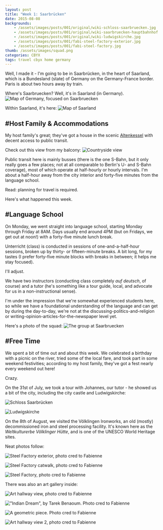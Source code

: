 ```yaml
---
layout: post
title: "Week 1: Saarbrücken"
date: 2015-08-08
backgrounds:
    - /assets/images/posts/001/original/wiki-schloss-saarbruecken.jpg
    - /assets/images/posts/001/original/wiki-saarbruecken-hauptbahnhof.jpg
    - /assets/images/posts/001/original/wiki-ludwigskirche.jpg
    - /assets/images/posts/001/fabi-steel-factory-exterior.jpg
    - /assets/images/posts/001/fabi-steel-factory.jpg
thumb: /assets/images/squad.png
categories: CBYX
tags: travel cbyx home germany
---
```


Well, I made it - I'm going to be in Saarbrücken, in the heart of Saarland, which is a Bundesland (state) of Germany on the Germany-France border. Paris is about two hours away by train.

Where's Saarbruecken? Well, it's in Saarland (in Germany).
![Map of Germany, focused on Saarbruecken][map-deu-saar]

Within Saarland, it's here:
![Map of Saarland][map-saar-saarland]

<!-- (thanks for the graphics, Wikipedia!) -->

## \#Host Family & Accommodations

My host family's great; they've got a house in the scenic [Altenkessel][link-altenkessel] with decent access to public transit.

Check out this view from my balcony:
![Countryside view][view-from-balcony]

Public transit here is mainly busses (there is the one S-Bahn, but it only really goes a few places; not at all comparable to Berlin's U- and S-Bahn coverage), most of which operate at half-hourly or hourly intervals. I'm about a half-hour away from the city interior and forty-five minutes from the language school.

Read: planning for travel is required.

Here's what happened this week.

## \#Language School

On Monday, we went straight into language school, starting Monday through Friday at 8AM. Days usually end around 4PM (but on Fridays, we get out at noon!) with a forty-five minute lunch break.

Unterricht (class) is conducted in sessions of one-and-a-half-hour sessions, broken up by thirty- or fifteen-minute breaks. A bit long, for my tastes (I prefer forty-five minute blocks with breaks in between; it helps me stay focused).

I'll adjust.

We have two instructors (conducting class completely *auf deutsch*, of course) and a tutor (he's something like a tour guide, local, and advocate for us in a non-instructional sense).

I'm under the impression that we're somewhat experienced students here, so while we have a foundational understanding of the language and can get by during the day-to-day, we're not at the discussing-politics-and-religion or writing-opinion-articles-for-the-newspaper level yet.

Here's a photo of the squad:
![The group at Saarbruecken][saarbruecken-squad]


## \#Free Time

We spent a bit of time out and about this week. We celebrated a birthday with a picnic on the river, tried some of the local fare, and took part in some weekend festivities; according to my host family, they've got a fest nearly every weekend out here!

Crazy.

On the 31st of July, we took a tour with Johannes, our tutor - he showed us a bit of the city, including the city castle and Ludwigskirche:

![Schloss Saarbrücken][schloss]

![Ludwigskirche][ludwigskirche]

On the 8th of August, we visited the Völklingen Ironworks, an old (mostly) decommissioned iron and steel processing facility. It's known here as the *Weltkulturerbe Völklinger Hütte*, and is one of the UNESCO World Heritage sites.

Neat photos follow:

![Steel Factory exterior, photo cred to Fabienne][fabi-steel-factory-exterior]

![Steel Factory catwalk, photo cred to Fabienne][fabi-steel-factory-catwalk]

![Steel Factory, photo cred to Fabienne][fabi-steel-factory-rooftop]

There was also an art gallery inside:

![Art hallway view, photo cred to Fabienne][fabi-art-hallway-1]

!["Indian Dream", by Tarek Benaoum. Photo cred to Fabienne][fabi-art-indian-dream]

![A geometric piece. Photo cred to Fabienne][fabi-art-triangles-mesh]

![Art hallway view 2, photo cred to Fabienne][fabi-art-hallway-2]


<!--- links -->

[link-altenkessel]:https://de.wikipedia.org/wiki/Altenkessel

<!--- photos -->

[map-saar-saarland]:/assets/images/map-of-saarbruecken-in-saarland.png
[map-deu-saar]:/assets/images/map-of-germany-focus-saarland.png
[view-from-balcony]:/assets/images/posts/001/view-from-saarbruecken-placement-1.jpg
[saarbruecken-squad]:/assets/images/squad.png

<!--- photos from wikimedia -->

[schloss]:/assets/images/posts/001/wiki-schloss-saarbruecken.png
[ludwigskirche]:/assets/images/posts/001/wiki-ludwigskirche.png

<!---
  Photo credits for these go to fellow CBYX/PPP-er Fabienne.
  She's pretty cool and knows her way around capturing light.
-->

[fabi-steel-factory-exterior]:/assets/images/posts/001/fabi-steel-factory-exterior.jpg
[fabi-steel-factory-catwalk]:/assets/images/posts/001/fabi-steel-factory-catwalk.jpg
[fabi-steel-factory-rooftop]:/assets/images/posts/001/fabi-steel-factory-rooftop-hut-windows.jpg


[fabi-art-hallway-1]:/assets/images/posts/001/fabi-art-hallway-1.jpg
[fabi-art-hallway-2]:/assets/images/posts/001/fabi-art-hallway-2.jpg
[fabi-art-indian-dream]:/assets/images/posts/001/fabi-art-indian-dream.jpg
[fabi-art-triangles-mesh]:/assets/images/posts/001/fabi-art-triangles-mesh.jpg